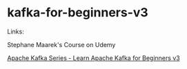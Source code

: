 # kafka-for-beginners-v3

Links:

Stephane Maarek's Course on Udemy

[Apache Kafka Series - Learn Apache Kafka for Beginners v3](https://www.udemy.com/share/1013hc3@JvSUknNBs3fS4oVJYs2NtZyCdkosfARal0_oP328J41njeL6JMG--m95qs7AZ_odEg==/)
